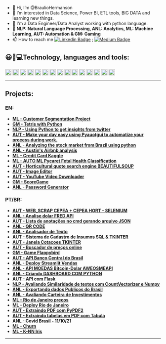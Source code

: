 - 👋 Hi, I’m @BraulioHermanson
- 👀 I’m interested in Data Science, Power BI, ETL tools, BIG DATA and learning new things.
- 🌱 I'm a Data Engineer/Data Analyst working with python language.
- 🤖 **NLP: Natural Language Processing, ANL: Analytics, ML: Machine Learning, AUT: Automation & GM: Gaming**
- 📫 How to reach me [![Linkedin Badge](https://img.shields.io/badge/-LinkedIn-blue?style=flat-square&logo=Linkedin&logoColor=white&link=https://www.linkedin.com/in/braulio-campos-)](https://www.linkedin.com/in/braulio-campos-) ;
[![Medium Badge](https://img.shields.io/badge/-Medium-black?style=flat-square&logo=Medium&logoColor=white&link=https://medium.com/@braucamps)](https://medium.com/@braucamps)


## 😃🚀💻Technology, languages and tools:
<img height ="20" src = "https://img.shields.io/badge/Python-FFD43B?style=for-the-badge&logo=python&logoColor=darkgreen">  <img height ="20" src ="https://img.shields.io/badge/Numpy-777BB4?style=for-the-badge&logo=numpy&logoColor=white">
 <img height ="20" src ="https://img.shields.io/badge/Pandas-2C2D72?style=for-the-badge&logo=pandas&logoColor=white">  <img height ="20" src="https://img.shields.io/badge/scikit_learn-F7931E?style=for-the-badge&logo=scikit-learn&logoColor=white">
<img height ="20" src = "https://img.shields.io/badge/PowerBI-F2C811?style=for-the-badge&logo=Power%20BI&logoColor=white">  <img height ="20" src ="https://img.shields.io/badge/Jupyter-F37626.svg?&style=for-the-badge&logo=Jupyter&logoColor=white"> 
<img height ="20" src= "https://img.shields.io/badge/Colab-F9AB00?style=for-the-badge&logo=googlecolab&color=525252"> <img height= "20" src= "https://img.shields.io/badge/pycharm-143?style=for-the-badge&logo=pycharm&logoColor=black&color=black&labelColor=green"> 
<img height ="20" src= "https://img.shields.io/badge/Microsoft_Excel-217346?style=for-the-badge&logo=microsoft-excel&logoColor=white">  <img height ="20" src= "https://img.shields.io/badge/Microsoft_Word-2B579A?style=for-the-badge&logo=microsoft-word&logoColor=white"> 
<img height ="20" src = "https://img.shields.io/badge/Microsoft_Office-D83B01?style=for-the-badge&logo=microsoft-office&logoColor=white"> <img height ="20" src = "https://img.shields.io/badge/Microsoft_Teams-6264A7?style=for-the-badge&logo=microsoft-teams&logoColor=white"> 
<img height ="20" src = "https://img.shields.io/badge/Selenium-43B02A?style=for-the-badge&logo=Selenium&logoColor=white"> <img height ="20" src = "https://img.shields.io/badge/OpenCV-27338e?style=for-the-badge&logo=OpenCV&logoColor=white">
<img height ="20" src = "https://img.shields.io/badge/Amazon_AWS-232F3E?style=for-the-badge&logo=amazon-aws&logoColor=white">

----------------------------------------------------------------------------------------------------------------------------

## Projects:
### EN:
* **[ML - Customer Segmentation Project](https://github.com/BraulioHermanson/Projeto_Segmentacao_de_Clientes)**
* **[GM - Tetris with Python](https://github.com/BraulioHermanson/Tetris__)**
* **[NLP - Using Python to get insights from twitter](https://github.com/BraulioHermanson/Others_Projectss/blob/main/Using%20Python%20to%20get%20insights%20from%20twitter.ipynb)**
* **[AUT - Make your day easy using Pyauotgui to automatize your process during work.](https://github.com/BraulioHermanson/Others_Projectss/blob/main/Automatizando%20tarefas.ipynb)**
* **[ANL - Analyzing the stock market from Brazil using python](https://github.com/BraulioHermanson/Others_Projectss/blob/main/Stocks%20Brazil.ipynb)**
* **[ANL - Austin's Airbnb analysis](https://github.com/BraulioHermanson/Austin_project/blob/main/1Austin_Project_Aibnb_.ipynb)**
* **[ML - Credit Card Kaggle](https://github.com/BraulioHermanson/Machine-Learning-Project/blob/main/credit_card_fraud_detection.ipynb)**
* **[ML - AUTO ML Pycaret Fetal Health Classification](https://github.com/BraulioHermanson/Machine-Learning-Project/blob/main/Project_Classification_with_PyCaret.ipynb)**
* **[AUT - Horticultural quote search engine BEAUTIFULSOUP](https://github.com/BraulioHermanson/Others_Projectss/blob/main/Cotac_verdes_beautifulSoup.py)**
* **[AUT - Image Editor](https://github.com/BraulioHermanson/Others_Projectss/blob/main/image_editor.py)**
* **[AUT - YouTube Video Downloader](https://github.com/BraulioHermanson/Others_Projectss/blob/main/youtube_downloader.py)**
* **[GM - ScoreGame](https://github.com/BraulioHermanson/Others_Projectss/blob/main/Gamepg.py)**
* **[ANL - Password Generator](https://github.com/BraulioHermanson/Others_Projectss/blob/main/gerador_senhas.py)**


### PT/BR:
* **[AUT - WEB_SCRAP CEPEA + CEPEA HORT - SELENIUM](https://github.com/BraulioHermanson/Others_Projectss/blob/main/cotaca_cepea_e_cepea_hort_2jeitos.ipynb)**
* **[ANL - Analise dolar FRED API](https://github.com/BraulioHermanson/BRASIL_API_PYTHON/blob/main/fred_api.ipynb)**
* **[AUT - Lista de anotações no cmd gerando arquivo JSON](https://github.com/BraulioHermanson/arquivo_py/blob/main/file_app.py)**
* **[ANL - QR CODE](https://github.com/BraulioHermanson/Others_Projectss/blob/main/qr_code.py)**
* **[ANL - Analisador de Texto](https://github.com/BraulioHermanson/Others_Projectss/blob/main/analisador_texto.py)**
* **[AUT - Sistema de Cadastro de Insumos SQL & TKINTER](https://github.com/BraulioHermanson/Others_Projectss/blob/main/Estoque_tk.py)**
* **[AUT - Janela Cotacoes TKINTER](https://github.com/BraulioHermanson/Others_Projectss/blob/main/Projeto_tk.py)**
* **[AUT - Buscador de preços online](https://github.com/BraulioHermanson/Others_Projectss/blob/main/Buscador_preco_automatizado.ipynb)**
* **[GM - Game Flappybird](https://github.com/BraulioHermanson/Others_Projectss/blob/main/FlappyBird.py)**
* **[AUT - API Banco Central do Brasil](https://github.com/BraulioHermanson/Others_Projectss/blob/main/API%20BCBrasil.ipynb)**
* **[ANL - Deploy Streamlit Vendas](https://github.com/BraulioHermanson/Machine-Learning-Project/blob/main/streamlit_deploy_vendas.ipynb)**
* **[ANL - API MOEDAS Bitcoin-Dolar AWEOSMEAPI](https://github.com/BraulioHermanson/Others_Projectss/blob/main/cotacao-awesomeapi.ipynb)**
* **[ANL - Criando DASHBOARD COM PYTHON](https://github.com/BraulioHermanson/Others_Projectss/blob/main/Dash_python.ipynb)**
* **[AUT - API com Flask](https://github.com/BraulioHermanson/Others_Projectss/blob/main/API.ipynb)**
* **[NLP - Avaliando Similaridade de textos com CountVectorizer
 e Numpy](https://github.com/BraulioHermanson/Others_Projectss/blob/main/NLP-CountVectorizer.ipynb)**
* **[ANL - Exportando dados Publicos do Brasil](https://github.com/BraulioHermanson/Others_Projectss/blob/main/Exportando%20dados%20publicos.ipynb)**
* **[ANL - Avaliando Carteira de Investimentos](https://github.com/BraulioHermanson/Others_Projectss/blob/main/artigo_carteira.ipynb)**
* **[ML - Rio de Janeiro precos](https://github.com/BraulioHermanson/Machine-Learning-Project/blob/main/Projeto_Rio_ML.ipynb)**
* **[ML - Deploy Rio de Janeiro](https://github.com/BraulioHermanson/Machine-Learning-Project/blob/main/Deploy_ML_Rio_aribnb.ipynb)**
* **[AUT - Extraindo PDF com PyPDF2](https://github.com/BraulioHermanson/Others_Projectss/blob/main/Trabalhando%20com%20PDF.ipynb)**
* **[AUT - Extraindo tabelas em PDF com Tabula](https://github.com/BraulioHermanson/Others_Projectss/blob/main/PDF_Tabula.ipynb)**
* **[ANL - Covid Brasil - 11/10/21](https://github.com/BraulioHermanson/Covid-Brasil/blob/main/Project_Covid.ipynb)** 
* **[ML - Churn](https://github.com/BraulioHermanson/Machine-Learning-Project/blob/main/Projeto_Churn.ipynb)** 
* **[ML - K-NN Iris](https://github.com/BraulioHermanson/Machine-Learning-Project/blob/main/K_NN_Iris.ipynb)**


----------------------------------------------------------------------------------------------------------------------------

